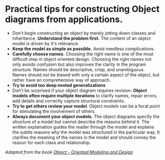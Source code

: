 # Practical tips for constructing Object diagrams from applications.

- Don't begin constructing an object by merely jotting down classes and inheritance. **Understand the problem first.** The content of an object model is driven by it's relevance.
- **Keep the model as simple as possible.** Avoid needless complications.
- **Carefully choose names.** Choosing the right name is one of the most difficult step in object oriented design. Choosing the right names not only avoids confusion but also improves the clarity in the program structure. Names should be descriptive, crisp, and unambiguous. Names should not be biased with only a certain aspect of the object, but rather have an comprehensive way of approach.
- **Try to avoid too deep nested generalizations**
- Don't be surprised if your object diagram requires revision. **Object models often require multiple iterations** to clarify names, repair errors, add details and correctly capture structural constraints.
- **Try to get others review your model**. Object models can be a focal point for stimulating the involvement of others.
- **Always document your object models.** The object diagrams specify the structure of a model but cannot describe the reasons behind it. The written explaination guides the reader through the model and explains the subtle reasons why the model was structured in the particular way. It clarifies the meaning of the names in the model and should convey the reason for each class and relationship.

_Adapted from the book [Object - Oriented Modeling and Design](https://www.amazon.com/Object-Oriented-Modeling-Design-Uml/dp/8120330161)_
